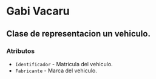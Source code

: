 # Gabi Vacaru
## Clase de representacion un vehiculo.

### Atributos
* `Identificador` - Matricula del vehiculo.
* `Fabricante` - Marca del vehiculo.